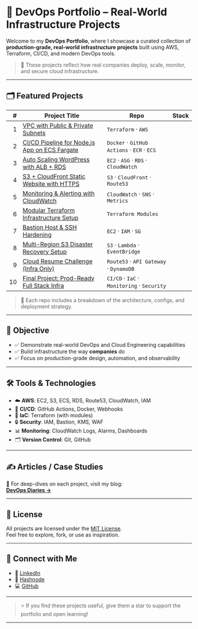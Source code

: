 # 🚀 DevOps Portfolio – Real-World Infrastructure Projects

Welcome to my **DevOps Portfolio**, where I showcase a curated collection of **production-grade, real-world infrastructure projects** built using AWS, Terraform, CI/CD, and modern DevOps tools.

> 💼 These projects reflect how real companies deploy, scale, monitor, and secure cloud infrastructure.

---

## 🗂️ Featured Projects

| # | Project Title | Repo | Stack |
|--:|----------------------------|------|-------|
| 1 | [VPC with Public & Private Subnets](https://github.com/abdulraheem/vpc-networking-infra) | `Terraform` · `AWS` |
| 2 | [CI/CD Pipeline for Node.js App on ECS Fargate](https://github.com/abdulraheem/ecs-pipeline-nodejs) | `Docker` · `GitHub Actions` · `ECR` · `ECS` |
| 3 | [Auto Scaling WordPress with ALB + RDS](https://github.com/abdulraheem/wordpress-autoscaling-stack) | `EC2` · `ASG` · `RDS` · `CloudWatch` |
| 4 | [S3 + CloudFront Static Website with HTTPS](https://github.com/abdulraheem/cloudfront-s3-static-hosting) | `S3` · `CloudFront` · `Route53` |
| 5 | [Monitoring & Alerting with CloudWatch](https://github.com/abdulraheem/cloudwatch-infra-observability) | `CloudWatch` · `SNS` · `Metrics` |
| 6 | [Modular Terraform Infrastructure Setup](https://github.com/abdulraheem/modular-terraform-aws) | `Terraform Modules` |
| 7 | [Bastion Host & SSH Hardening](https://github.com/abdulraheem/aws-bastion-secure-access) | `EC2` · `IAM` · `SG` |
| 8 | [Multi-Region S3 Disaster Recovery Setup](https://github.com/abdulraheem/s3-dr-multi-region) | `S3` · `Lambda` · `EventBridge` |
| 9 | [Cloud Resume Challenge (Infra Only)](https://github.com/abdulraheem/cloud-resume-infra) | `Route53` · `API Gateway` · `DynamoDB` |
| 10 | [Final Project: Prod-Ready Full Stack Infra](https://github.com/abdulraheem/devops-final-pipeline) | `CI/CD` · `IaC` · `Monitoring` · `Security` |

> 🧠 Each repo includes a breakdown of the architecture, configs, and deployment strategy.

---

## 🎯 Objective

- ✅ Demonstrate real-world DevOps and Cloud Engineering capabilities
- ✅ Build infrastructure the way **companies** do
- ✅ Focus on production-grade design, automation, and observability

---

## 🛠️ Tools & Technologies

- ☁️ **AWS**: EC2, S3, ECS, RDS, Route53, CloudWatch, IAM
- 🔁 **CI/CD**: GitHub Actions, Docker, Webhooks
- 🧱 **IaC**: Terraform (with modules)
- 🔒 **Security**: IAM, Bastion, KMS, WAF
- 📊 **Monitoring**: CloudWatch Logs, Alarms, Dashboards
- 🗂️ **Version Control**: Git, GitHub

---

## ✍️ Articles / Case Studies

📝 For deep-dives on each project, visit my blog:  
**[DevOps Diaries →](https://abdulraheem.hashnode.dev/)**

---

## 📃 License

All projects are licensed under the [MIT License](./LICENSE).  
Feel free to explore, fork, or use as inspiration.

---

## 🙌 Connect with Me

- 🔗 [LinkedIn](https://linkedin.com/in/your-link)
- 📖 [Hashnode](https://abdulraheem.hashnode.dev/)
- 💻 [GitHub](https://github.com/abdulraheem381)

---

> ⭐️ If you find these projects useful, give them a star to support the portfolio and open learning!

---
